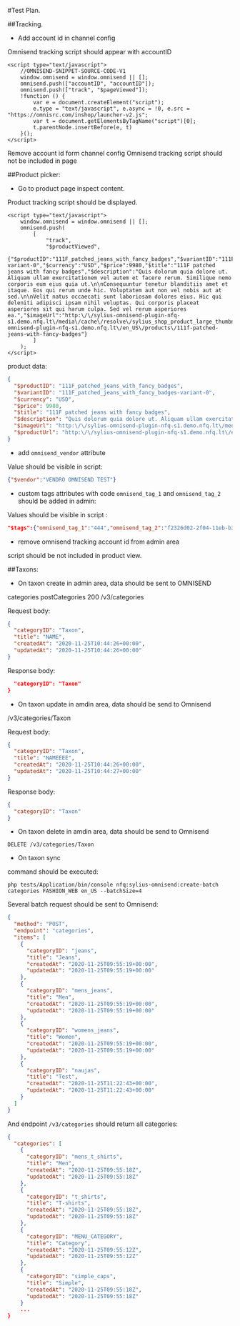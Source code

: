 #Test Plan.

##Tracking.

- Add account id in channel config

Omnisend tracking script should appear with accountID

    <script type="text/javascript">
        //OMNISEND-SNIPPET-SOURCE-CODE-V1
        window.omnisend = window.omnisend || [];
        omnisend.push(["accountID", "accountID"]);
        omnisend.push(["track", "$pageViewed"]);
        !function () {
            var e = document.createElement("script");
            e.type = "text/javascript", e.async = !0, e.src = "https://omnisrc.com/inshop/launcher-v2.js";
            var t = document.getElementsByTagName("script")[0];
            t.parentNode.insertBefore(e, t)
        }();
    </script>


Remove account id form channel config
Omnisend tracking script should not be included in page



##Product picker:

- Go to product page inspect content. 

Product tracking script should be displayed.

    <script type="text/javascript">
        window.omnisend = window.omnisend || [];
        omnisend.push(
            [
                "track",
                "$productViewed",
                {"$productID":"111F_patched_jeans_with_fancy_badges","$variantID":"111F_patched_jeans_with_fancy_badges-variant-0","$currency":"USD","$price":9980,"$title":"111F patched jeans with fancy badges","$description":"Quis dolorum quia dolore ut. Aliquam ullam exercitationem vel autem et facere rerum. Similique nemo corporis eum eius quia ut.\n\nConsequuntur tenetur blanditiis amet et itaque. Eos qui rerum unde hic. Voluptatem aut non vel nobis aut at sed.\n\nVelit natus occaecati sunt laboriosam dolores eius. Hic qui deleniti adipisci ipsam nihil voluptas. Qui corporis placeat asperiores sit qui harum culpa. Sed vel rerum asperiores ea.","$imageUrl":"http:\/\/sylius-omnisend-plugin-nfq-s1.demo.nfq.lt\/media\/cache\/resolve\/sylius_shop_product_large_thumbnail\/5e\/1f\/5ae68a0ba54d9ebfc9f6e940a1b5.jpeg","$productUrl":"http:\/\/sylius-omnisend-plugin-nfq-s1.demo.nfq.lt\/en_US\/products\/111f-patched-jeans-with-fancy-badges"}
            ]
        );
    </script>

product data:

```json
{
  "$productID": "111F_patched_jeans_with_fancy_badges",
  "$variantID": "111F_patched_jeans_with_fancy_badges-variant-0",
  "$currency": "USD",
  "$price": 9980,
  "$title": "111F patched jeans with fancy badges",
  "$description": "Quis dolorum quia dolore ut. Aliquam ullam exercitationem vel autem et facere rerum. Similique nemo corporis eum eius quia ut.\n\nConsequuntur tenetur blanditiis amet et itaque. Eos qui rerum unde hic. Voluptatem aut non vel nobis aut at sed.\n\nVelit natus occaecati sunt laboriosam dolores eius. Hic qui deleniti adipisci ipsam nihil voluptas. Qui corporis placeat asperiores sit qui harum culpa. Sed vel rerum asperiores ea.",
  "$imageUrl": "http:\/\/sylius-omnisend-plugin-nfq-s1.demo.nfq.lt\/media\/cache\/resolve\/sylius_shop_product_large_thumbnail\/5e\/1f\/5ae68a0ba54d9ebfc9f6e940a1b5.jpeg",
  "$productUrl": "http:\/\/sylius-omnisend-plugin-nfq-s1.demo.nfq.lt\/en_US\/products\/111f-patched-jeans-with-fancy-badges"
}

```

- add `omnisend_vendor` attribute

Value should be visible in script:

```json
{"$vendor":"VENDRO OMNISEND TEST"}
```

- custom tags attributes with code `omnisend_tag_1` and `omnisend_tag_2` should be added in admin: 

Values should be visible in script :

```json
"$tags":{"omnisend_tag_1":"444","omnisend_tag_2":"f2326d02-2f04-11eb-b3f1-02420a180367, f232d9d6-2f04-11eb-b5b5-02420a180367"}

```

- remove omnisend tracking account id from admin area

script should be not included in product view.


##Taxons:

- On taxon create in admin area, data should be sent to OMNISEND

categories	postCategories	200	/v3/categories	

Request body:
```json
{
  "categoryID": "Taxon",
  "title": "NAME",
  "createdAt": "2020-11-25T10:44:26+00:00",
  "updatedAt": "2020-11-25T10:44:26+00:00"
}
```

Response body:

```json
  "categoryID": "Taxon"
}
```
- On taxon update in amdin area, data should be send to Omnisend

/v3/categories/Taxon

Request body:

```json
{
  "categoryID": "Taxon",
  "title": "NAMEEEE",
  "createdAt": "2020-11-25T10:44:26+00:00",
  "updatedAt": "2020-11-25T10:44:27+00:00"
}
```
Response body:

```json
{
  "categoryID": "Taxon"
}
```

- On taxon delete in amdin area, data should be send to Omnisend

`DELETE	/v3/categories/Taxon`

- On taxon sync

command should be executed:

```
php tests/Application/bin/console nfq:sylius-omnisend:create-batch categories FASHION_WEB en_US --batchSize=4
```

Several batch request should be sent to Omnisend:

```json
{
  "method": "POST",
  "endpoint": "categories",
  "items": [
    {
      "categoryID": "jeans",
      "title": "Jeans",
      "createdAt": "2020-11-25T09:55:19+00:00",
      "updatedAt": "2020-11-25T09:55:19+00:00"
    },
    {
      "categoryID": "mens_jeans",
      "title": "Men",
      "createdAt": "2020-11-25T09:55:19+00:00",
      "updatedAt": "2020-11-25T09:55:19+00:00"
    },
    {
      "categoryID": "womens_jeans",
      "title": "Women",
      "createdAt": "2020-11-25T09:55:19+00:00",
      "updatedAt": "2020-11-25T09:55:19+00:00"
    },
    {
      "categoryID": "naujas",
      "title": "Test",
      "createdAt": "2020-11-25T11:22:43+00:00",
      "updatedAt": "2020-11-25T11:22:43+00:00"
    }
  ]
}
```

And endpoint `/v3/categories` should return all categories:

```json
{
  "categories": [
    {
      "categoryID": "mens_t_shirts",
      "title": "Men",
      "createdAt": "2020-11-25T09:55:18Z",
      "updatedAt": "2020-11-25T09:55:18Z"
    },
    {
      "categoryID": "t_shirts",
      "title": "T-shirts",
      "createdAt": "2020-11-25T09:55:18Z",
      "updatedAt": "2020-11-25T09:55:18Z"
    },
    {
      "categoryID": "MENU_CATEGORY",
      "title": "Category",
      "createdAt": "2020-11-25T09:55:12Z",
      "updatedAt": "2020-11-25T09:55:12Z"
    },
    {
      "categoryID": "simple_caps",
      "title": "Simple",
      "createdAt": "2020-11-25T09:55:18Z",
      "updatedAt": "2020-11-25T09:55:18Z"
    }
    ...
}
```

